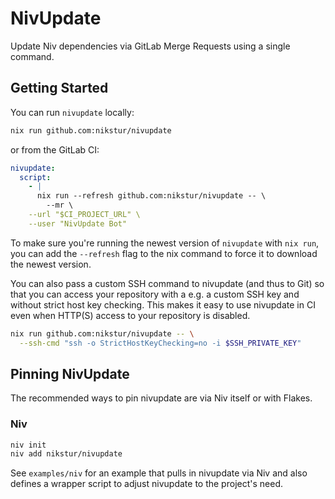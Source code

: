 # NivUpdate

Update Niv dependencies via GitLab Merge Requests using a single command.

## Getting Started

You can run `nivupdate` locally:

```sh
nix run github.com:nikstur/nivupdate
```

or from the GitLab CI:

```yml
nivupdate:
  script:
    - |
      nix run --refresh github.com:nikstur/nivupdate -- \
        --mr \
	--url "$CI_PROJECT_URL" \
	--user "NivUpdate Bot"
```

To make sure you're running the newest version of `nivupdate` with `nix run`,
you can add the `--refresh` flag to the nix command to force it to download the
newest version.

You can also pass a custom SSH command to nivupdate (and thus to Git) so that
you can access your repository with a e.g. a custom SSH key and without strict
host key checking. This makes it easy to use nivupdate in CI even when HTTP(S)
access to your repository is disabled.

```sh
nix run github.com:nikstur/nivupdate -- \
  --ssh-cmd "ssh -o StrictHostKeyChecking=no -i $SSH_PRIVATE_KEY"
```

## Pinning NivUpdate

The recommended ways to pin nivupdate are via Niv itself or with Flakes. 

### Niv 

```sh
niv init
niv add nikstur/nivupdate
```

See `examples/niv` for an example that pulls in nivupdate via Niv and also
defines a wrapper script to adjust nivupdate to the project's need.
